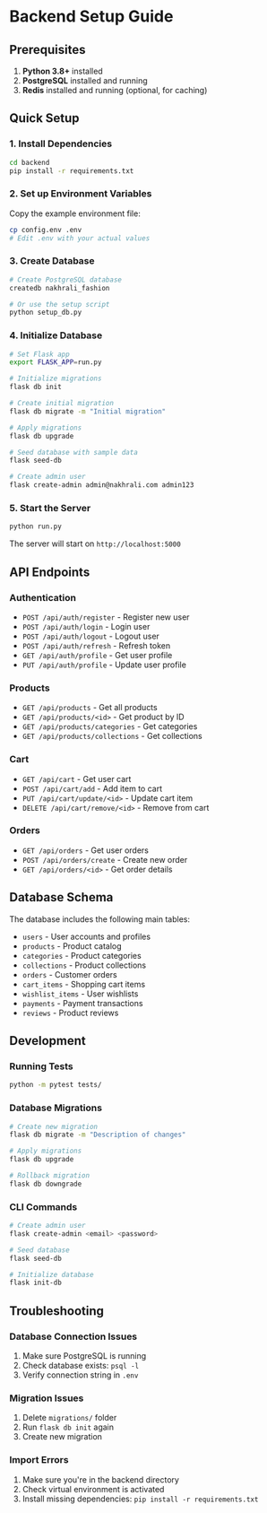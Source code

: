 # Backend Setup Guide

## Prerequisites

1. **Python 3.8+** installed
2. **PostgreSQL** installed and running
3. **Redis** installed and running (optional, for caching)

## Quick Setup

### 1. Install Dependencies
```bash
cd backend
pip install -r requirements.txt
```

### 2. Set up Environment Variables
Copy the example environment file:
```bash
cp config.env .env
# Edit .env with your actual values
```

### 3. Create Database
```bash
# Create PostgreSQL database
createdb nakhrali_fashion

# Or use the setup script
python setup_db.py
```

### 4. Initialize Database
```bash
# Set Flask app
export FLASK_APP=run.py

# Initialize migrations
flask db init

# Create initial migration
flask db migrate -m "Initial migration"

# Apply migrations
flask db upgrade

# Seed database with sample data
flask seed-db

# Create admin user
flask create-admin admin@nakhrali.com admin123
```

### 5. Start the Server
```bash
python run.py
```

The server will start on `http://localhost:5000`

## API Endpoints

### Authentication
- `POST /api/auth/register` - Register new user
- `POST /api/auth/login` - Login user
- `POST /api/auth/logout` - Logout user
- `POST /api/auth/refresh` - Refresh token
- `GET /api/auth/profile` - Get user profile
- `PUT /api/auth/profile` - Update user profile

### Products
- `GET /api/products` - Get all products
- `GET /api/products/<id>` - Get product by ID
- `GET /api/products/categories` - Get categories
- `GET /api/products/collections` - Get collections

### Cart
- `GET /api/cart` - Get user cart
- `POST /api/cart/add` - Add item to cart
- `PUT /api/cart/update/<id>` - Update cart item
- `DELETE /api/cart/remove/<id>` - Remove from cart

### Orders
- `GET /api/orders` - Get user orders
- `POST /api/orders/create` - Create new order
- `GET /api/orders/<id>` - Get order details

## Database Schema

The database includes the following main tables:
- `users` - User accounts and profiles
- `products` - Product catalog
- `categories` - Product categories
- `collections` - Product collections
- `orders` - Customer orders
- `cart_items` - Shopping cart items
- `wishlist_items` - User wishlists
- `payments` - Payment transactions
- `reviews` - Product reviews

## Development

### Running Tests
```bash
python -m pytest tests/
```

### Database Migrations
```bash
# Create new migration
flask db migrate -m "Description of changes"

# Apply migrations
flask db upgrade

# Rollback migration
flask db downgrade
```

### CLI Commands
```bash
# Create admin user
flask create-admin <email> <password>

# Seed database
flask seed-db

# Initialize database
flask init-db
```

## Troubleshooting

### Database Connection Issues
1. Make sure PostgreSQL is running
2. Check database exists: `psql -l`
3. Verify connection string in `.env`

### Migration Issues
1. Delete `migrations/` folder
2. Run `flask db init` again
3. Create new migration

### Import Errors
1. Make sure you're in the backend directory
2. Check virtual environment is activated
3. Install missing dependencies: `pip install -r requirements.txt` 